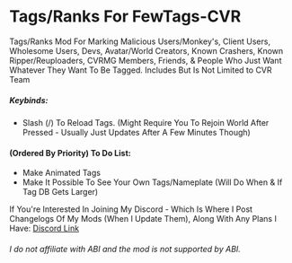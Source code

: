 # Tags/Ranks For FewTags-CVR
Tags/Ranks Mod For Marking Malicious Users/Monkey's, Client Users, Wholesome Users, Devs, Avatar/World Creators, Known Crashers, Known Ripper/Reuploaders, CVRMG Members, Friends, & People Who Just Want Whatever They Want To Be Tagged. Includes But Is Not Limited to CVR Team
##### Keybinds:
- Slash (/) To Reload Tags. (Might Require You To Rejoin World After Pressed - Usually Just Updates After A Few Minutes Though)

#### (Ordered By Priority) To Do List:
- Make Animated Tags
- Make It Possible To See Your Own Tags/Nameplate (Will Do When & If Tag DB Gets Larger)

If You're Interested In Joining My Discord - Which Is Where I Post Changelogs Of My Mods (When I Update Them), Along With Any Plans I Have:
[Discord Link](https://discord.gg/EN4RrZR)
###### I do not affiliate with ABI and the mod is not supported by ABI.
